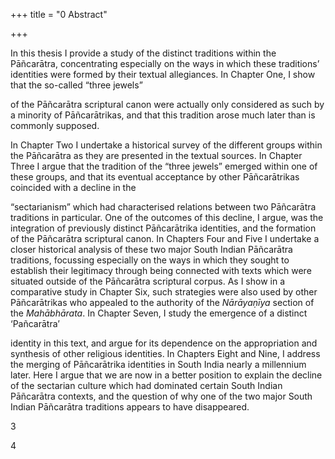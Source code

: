 +++
title = "0 Abstract"

+++

In this thesis I provide a study of the distinct traditions within the Pāñcarātra, concentrating especially on the ways in which these traditions’ identities were formed by their textual allegiances. In Chapter One, I show that the so-called “three jewels” 

of the Pāñcarātra scriptural canon were actually only considered as such by a minority of Pāñcarātrikas, and that this tradition arose much later than is commonly supposed. 

In Chapter Two I undertake a historical survey of the different groups within the Pāñcarātra as they are presented in the textual sources. In Chapter Three I argue that the tradition of the “three jewels” emerged within one of these groups, and that its eventual acceptance by other Pāñcarātrikas coincided with a decline in the 

“sectarianism” which had characterised relations between two Pāñcarātra traditions in particular. One of the outcomes of this decline, I argue, was the integration of previously distinct Pāñcarātrika identities, and the formation of the Pāñcarātra scriptural canon. In Chapters Four and Five I undertake a closer historical analysis of these two major South Indian Pāñcarātra traditions, focussing especially on the ways in which they sought to establish their legitimacy through being connected with texts which were situated outside of the Pāñcarātra scriptural corpus. As I show in a comparative study in Chapter Six, such strategies were also used by other Pāñcarātrikas who appealed to the authority of the *Nārāyaṇīya* section of the *Mahābhārata*. In Chapter Seven, I study the emergence of a distinct ‘Pañcarātra’ 

identity in this text, and argue for its dependence on the appropriation and synthesis of other religious identities. In Chapters Eight and Nine, I address the merging of Pāñcarātrika identities in South India nearly a millennium later. Here I argue that we are now in a better position to explain the decline of the sectarian culture which had dominated certain South Indian Pāñcarātra contexts, and the question of why one of the two major South Indian Pāñcarātra traditions appears to have disappeared. 

3 

4 
